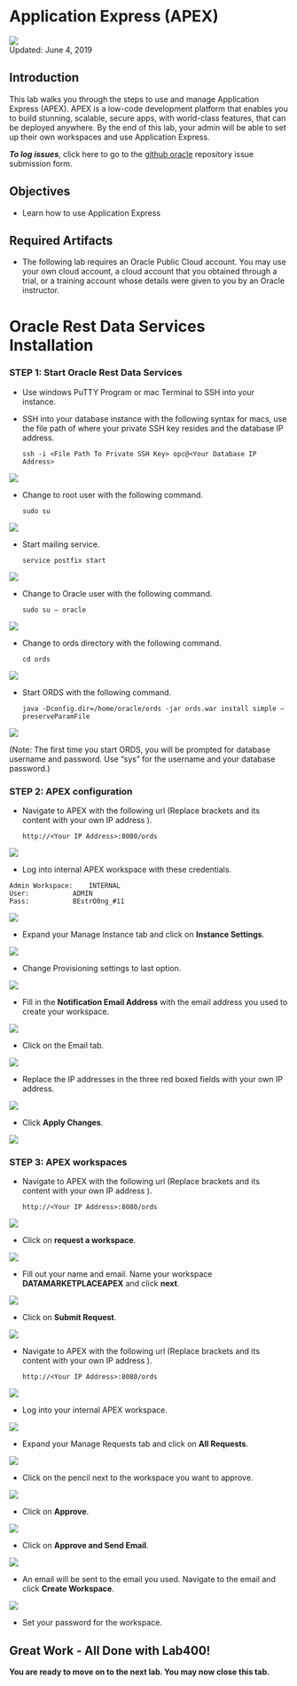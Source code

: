 # Application Express (APEX)

![](images/400/lab400-intro.png)  
Updated: June 4, 2019

## Introduction

This lab walks you through the steps to use and manage Application Express (APEX). APEX is a low-code development platform that enables you to build stunning, scalable, secure apps, with world-class features, that can be deployed anywhere. By the end of this lab, your admin will be able to set up their own workspaces and use Application Express.

**_To log issues_**, click here to go to the [github oracle](https://github.com/oracle/learning-library/issues/new) repository issue submission form.

## Objectives
-   Learn how to use Application Express

## Required Artifacts
-   The following lab requires an Oracle Public Cloud account. You may use your own cloud account, a cloud account that you obtained through a trial, or a training account whose details were given to you by an Oracle instructor.

# Oracle Rest Data Services Installation

### **STEP 1: Start Oracle Rest Data Services**

-   Use windows PuTTY Program or mac Terminal to SSH into your instance.

-   SSH into your database instance with the following syntax for macs, use the file path of where your private SSH key resides and the database IP address.

	```ssh -i <File Path To Private SSH Key> opc@<Your Database IP Address>```

![](./images/400/lab400-1.png)

-   Change to root user with the following command.

	```sudo su ```

![](./images/400/lab400-2.png)

-   Start mailing service.
    	
	```service postfix start```

![](./images/400/lab400-3.png)

-   Change to Oracle user with the following command.

  	```sudo su – oracle```
  
![](./images/400/lab400-4.png)

-   Change to ords directory with the following command. 

  	```cd ords```
	
![](./images/400/lab400-5.png)

-   Start ORDS with the following command.

 	 ```java -Dconfig.dir=/home/oracle/ords -jar ords.war install simple –preserveParamFile```
 
 ![](./images/400/lab400-6.png) 

(Note: The first time you start ORDS, you will be prompted for database username and password. Use “sys” for the username and your database password.)

### **STEP 2: APEX configuration**

-   Navigate to APEX with the following url (Replace brackets and its content with your own IP address ).

  	```http://<Your IP Address>:8080/ords```
  
![](./images/400/lab400-7.png) 

-   Log into internal APEX workspace with these credentials. 

```
Admin Workspace:	INTERNAL
User:			ADMIN
Pass:			BEstrO0ng_#11
```

![](./images/400/lab400-12.png) 
  
-   Expand your Manage Instance tab and click on **Instance Settings**.
  
![](./images/400/lab400-13.png) 

-   Change Provisioning settings to last option.

![](./images/400/lab400-14.png) 

-   Fill in the **Notification Email Address** with the email address you used to create your workspace.

![](./images/400/lab400-18.png) 

-   Click on the Email tab.
  
![](./images/400/lab400-15.png) 

-   Replace the IP addresses in the three red boxed fields with your own IP address.

![](./images/400/lab400-19.png) 

-   Click **Apply Changes**.

![](./images/400/lab400-17.png)

### **STEP 3: APEX workspaces**

-   Navigate to APEX with the following url (Replace brackets and its content with your own IP address ).

  	```http://<Your IP Address>:8080/ords```
  
![](./images/400/lab400-7.png) 

-   Click on **request a workspace**.
  
![](./images/400/lab400-8.png) 

-   Fill out your name and email. Name your workspace **DATAMARKETPLACEAPEX** and click **next**.

![](./images/400/lab400-9.png) 

-   Click on **Submit Request**.
  
![](./images/400/lab400-10.png)

-   Navigate to APEX with the following url (Replace brackets and its content with your own IP address ).

  	```http://<Your IP Address>:8080/ords```
  
![](./images/400/lab400-7.png) 

-   Log into your internal APEX workspace.

![](./images/400/lab400-12.png) 
  
-   Expand your Manage Requests tab and click on **All Requests**.

![](./images/400/lab400-12.png)

-   Click on the pencil next to the workspace you want to approve.

![](./images/400/lab400-13.png)

-   Click on **Approve**.

![](./images/400/lab400-14.png)

-   Click on **Approve and Send Email**.

![](./images/400/lab400-15.png)

-   An email will be sent to the email you used. Navigate to the email and click **Create Workspace**.

![](./images/400/lab400-11.png)

-   Set your password for the workspace.



## Great Work - All Done with Lab400!
**You are ready to move on to the next lab. You may now close this tab.**
